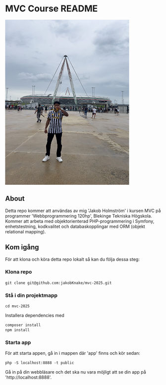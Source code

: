 MVC Course README
===================================

![Bild på mig](assets/images/jakob.jpg)

## About
Detta repo kommer att användas av mig 'Jakob Holmström' i kursen MVC på programmer 'Webbprogrammering 120hp', Blekinge Tekniska Högskola. Kommer att arbeta med objektorienterad PHP-programmering i Symfony, enhetstestning, kodkvalitet och databaskopplingar med ORM (objekt relational mapping).

## Kom igång
För att klona och köra detta repo lokalt så kan du följa dessa steg:

### Klona repo
```
git clone git@github.com:jakobKnake/mvc-2025.git
```

### Stå i din projektmapp
```
cd mvc-2025
```
Installera dependencies med
```
composer install
npm install
```

### Starta app
För att starta appen, gå in i mappen där 'app' finns och kör sedan:
```
php -S localhost:8888 -t public
```
Gå in på din webbläsare och det ska nu vara möjligt att se din app på 'http://localhost:8888'.